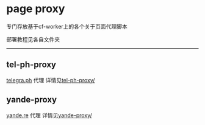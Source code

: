 # page proxy
专门存放基于cf-worker上的各个关于页面代理脚本  

部署教程见各自文件夹

------



## tel-ph-proxy
[telegra.ph](https://telegra.ph) 代理
详情见[tel-ph-proxy/](tel-ph-proxy/)

## yande-proxy
[yande.re](https://yande.re) 代理
详情见[yande-proxy/](yande-proxy/)

